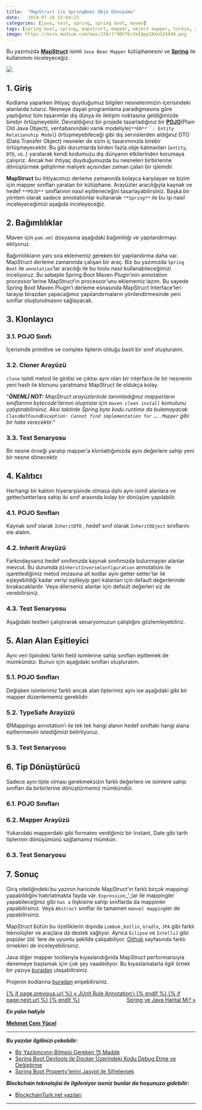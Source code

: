 ```yaml
---
title:  "MapStruct ile SpringBoot Obje Dönüşümü"
date:   2019-07-16 15:04:23
categories: [java, test, spring, spring boot, maven]
tags: [spring boot, spring, mapstruct, mapper, object mapper, türkçe, yazılım, blog, blogger, nedir, örnek, nasıl yapılır, mehmet cem yücel]
image: https://miro.medium.com/max/150/1*9DhTKcVmIApp1AXoGZ4A4A.png
---
```


Bu yazımızda [**MapStruct**](http://mapstruct.org/)  isimli `Java Bean Mapper` kütüphanesini ve [**Spring**](https://spring.io/)  ile kullanımını inceleyeceğiz.

![](https://miro.medium.com/max/6250/1*9DhTKcVmIApp1AXoGZ4A4A.png)
[](http://luman.io/meaning-not-mechanics%E2%80%8A-%E2%80%8Aa-human-approach-organizational-transformation/)

## 1. Giriş

Kodlama yaparken ihtiyaç duyduğumuz bilgileri nesnelerimizin içerisindeki alanlarda tutarız. Nesneye dayalı programlama paradigmasına göre yaptığımız tüm tasarımlar dış dünya ile iletişim noktasına geldiğimizde birebir örtüşmeyebilir. Devraldığınız bir projede tasarladığınız bir [**POJO**](https://en.wikipedia.org/wiki/Plain_old_Java_object)(Plain Old Java Object), veritabanındaki varlık modeliyle(`**ER**``: Entity Relationship Model`) örtüşmeyebileceği gibi dış servislerden aldığınız DTO (Data Transfer Object) nesneler de sizin iç tasarımınızla birebir örtüşmeyecektir. Bu gibi durumlarda birden fazla obje katmanları (`entity`, `DTO`, `vb`..) yaratarak kendi kodumuzu dış dünyanın etkilerinden korumaya çalışırız. Ancak her ihtiyaç duyduğumuzda bu nesneleri birbirlerine dönüştürmek geliştirme maliyeti açısından zaman çalan bir işlemdir.

**MapStruct** bu ihtiyacımızı derleme zamanında kolayca karşılayan ve bizim için mapper sınıfları yaratan bir kütüphane. Arayüzler aracılığıyla  kaynak ve hedef `**POJO**`  sınıflarının nasıl eşitleneceğini tasarlayabilirsiniz. Başka bir yöntem olarak sadece annotationlar kullanarak `**Spring**`  ile bu işi nasıl inceleyeceğimizi aşağıda inceleyeceğiz.

## 2. Bağımlılıklar

Maven için `pom.xml` dosyasına aşağıdaki bağımlılığı ve yapılandırmayı ekliyoruz.

<script src="https://gist.github.com/mehmetcemyucel/fd06abdfce325c53f8f67b42d5d091ad.js"></script>

Bağımlılıkların yanı sıra eklememiz gereken bir yapılandırma daha var. MapStruct derleme zamanında çalışan bir araç. Biz bu yazımızda `Spring Boot` ile `annotation`’lar aracılığı ile bu toolu nasıl kullanabileceğimizi inceliyoruz. Bu sebeple Spring Boot Maven Plugin’inin annotation processor’lerine MapStruct’ın processor’unu eklememiz lazım. Bu sayede Spring Boot Maven Plugin’i derleme esnasında MapStruct Interface’leri tarayıp birazdan yapacağımız yapılandırmaların yönlendirmesinde yeni sınıflar oluşturulmasını sağlayacak.

<script src="https://gist.github.com/mehmetcemyucel/f0e3debe8fd7758e2261b3707ce9f68a.js"></script>

## 3. Klonlayıcı

### 3.1. POJO Sınıfı

İçerisinde primitive ve complex tiplerin olduğu basit bir sınıf oluşturalım.

<script src="https://gist.github.com/mehmetcemyucel/325df415b195db7201e99dcd70d480ab.js"></script>

### 3.2. Cloner Arayüzü

<script src="https://gist.github.com/mehmetcemyucel/d48c9aec663df163b2fc0ca5c1eadeb0.js"></script>

`clone` isimli metod ile girdisi ve çıktısı aynı olan bir interface ile bir nesnenin yeni hash ile klonunu yaratmanız MapStruct ile oldukça kolay.

"_**ÖNEMLİ NOT:** MapStruct arayüzlerinde tanımladığınız mapperların sınıflarının bytecode’larının oluşması için `maven clean install` komutunu çalıştırabilirsiniz. Aksi taktirde Spring byte kodu runtime da bulamayacak `ClassNotFoundException: Cannot find implementation for …..Mapper` gibi bir hata verecektir._"

### 3.3. Test Senaryosu

Bir nesne örneği yaratıp mapper’a klonlattığımızda aynı değerlere sahip yeni bir nesne dönecektir.

<script src="https://gist.github.com/mehmetcemyucel/9bc8c5cf9c5565769bed3c16ca06661b.js"></script>

## 4. Kalıtıcı

Herhangi bir kalıtım hiyerarşisinde olmasa dahi aynı isimli alanlara ve getter/setterlara sahip iki sınıf arasında kolay bir dönüşüm yapılabilir.

### 4.1. POJO Sınıfları

Kaynak sınıf olarak `InheritDTO` , hedef sınıf olarak `InheritObject` sınıflarını ele alalım.

<script src="https://gist.github.com/mehmetcemyucel/190391ea35c0ce091b6c56c8ea06de79.js"></script>

<script src="https://gist.github.com/mehmetcemyucel/f444985b48c6add585c1791f220bfbd3.js"></script>

### 4.2. Inherit Arayüzü

<script src="https://gist.github.com/mehmetcemyucel/56ba92b030a1bec9de65201d650328b1.js"></script>

Farkındaysanız hedef sınıfımızda kaynak sınıfımızda bulunmayan alanlar mevcut. Bu durumda `@InheritInverseConfiguration` annotationı ile işaretlediğimiz metod imzasına ait kodlar aynı getter setter’lar ile eşleyebildiği kadar veriyi eşitleyip geri kalanları için default değerlerinde bırakacaklardır. Veya dilerseniz alanlar için default değerleri siz de verebilirsiniz.

### 4.3. Test Senaryosu

Aşağıdaki testleri çalıştırarak senaryomuzun çalıştığını gözlemleyebiliriz.

<script src="https://gist.github.com/mehmetcemyucel/afe34f23c9e7b2a921315438e5979ec6.js"></script>

## 5. Alan Alan Eşitleyici

Aynı veri tipindeki farklı field isimlerine sahip sınıfları eşitlemek de mümkündür. Bunun için aşağıdaki sınıfları oluşturalım.

### 5.1. POJO Sınıfları

<script src="https://gist.github.com/mehmetcemyucel/641e69793359e731a62662599ba421ee.js"></script>

<script src="https://gist.github.com/mehmetcemyucel/ec127f2b062e51ebfc0576e49b7828e2.js"></script>

Değişken isimlerimiz farklı ancak alan tiplerimiz aynı ise aşağıdaki gibi bir mapper düzenlememiz gereklidir.

### 5.2. TypeSafe Arayüzü

<script src="https://gist.github.com/mehmetcemyucel/2534c4ec908a3445bbc3d0ae9a6111a7.js"></script>

@Mappings annotation’ı ile tek tek hangi alanın hedef sınıftaki hangi alana eşitlenmesini istediğimizi belirtiyoruz.

### 5.3. Test Senaryosu

<script src="https://gist.github.com/mehmetcemyucel/0e50cd8367fb5fe2a2881686ccdc58c7.js"></script>

## 6. Tip Dönüştürücü

Sadece aynı tipte olması gerekmeksizin farklı değerlere ve isimlere sahip sınıfları da birbirlerine dönüştürmemiz mümkündür.

### 6.1. POJO Sınıfları

<script src="https://gist.github.com/mehmetcemyucel/cd14bf48628bf990c07dfe1859ef9b56.js"></script>

<script src="https://gist.github.com/mehmetcemyucel/c9a20b0db9137fa3deca41dcc8e845ed.js"></script>

### 6.2. Mapper Arayüzü

<script src="https://gist.github.com/mehmetcemyucel/3087141799768a797370a7106d72d1d8.js"></script>

Yukarıdaki mapperdaki gibi formatını verdiğimiz bir Instant, Date gibi tarih tiplerinin dönüşümünü sağlamamız mümkün.

### 6.3. Test Senaryosu

<script src="https://gist.github.com/mehmetcemyucel/4dc6c8c3f63995d6d305981de8abf99f.js"></script>

## 7. Sonuç

Giriş niteliğindeki bu yazının haricinde MapStruct’ın farklı birçok mappingi yapabildiğini hatırlatmakta fayda var. `Expression`_’_lar ile mappingler yapabileceğiniz gibi `has a` ilişkisine sahip sınıflarda da mappinler yapabilirsiniz. Veya `Abstract` sınıflar ile tamamen `manuel mapping`ler de yapabilirsiniz.

MapStruct bütün bu özelliklerin dışında `Lombok` ,`Kotlin`, `Gradle`, `JPA` gibi farklı teknolojiler ve araçlara da destek sağlıyor. Ayrıca `Eclipse` ve `IntelliJ` gibi popüler `IDE` ‘lere de uyumlu şekilde çalışabiliyor. [Github](https://github.com/mapstruct/mapstruct) sayfasında farklı örnekleri de inceleyebilirsiniz.

Java diğer mapper toollarıyla kıyaslandığında MapStruct performansıyla denemeye başlamak için çok şey vaadediyor. Bu kıyaslamalarla ilgili örnek bir yazıya [buradan](https://www.baeldung.com/java-performance-mapping-frameworks) ulaşabilirsiniz.

Projenin kodlarına [buradan](https://github.com/mehmetcemyucel/mapstruct) erişebilirsiniz. 



<div class="PageNavigation">
    <p style="text-align:left; text-decoration: underline;">
        {% if page.previous.url %}
             <a href="{{page.previous.url}}">&laquo; JUnit Rule Annotation'ı</a>
        {% endif %}
        {% if page.next.url %}
            <span style="float:right; text-decoration: underline;">
                <a href="{{page.next.url}}">Spring ve Java Hantal Mı? &raquo;</a>
        </span>
        {% endif %}
    </p>
</div>

**_En yalın haliyle_**

[**Mehmet Cem Yücel**](https://www.mehmetcemyucel.com)

---

**_Bu yazılar ilgilinizi çekebilir:_**

- [Bir Yazılımcının Bilmesi Gereken 15  Madde](https://www.mehmetcemyucel.com/2019/bir-yazilimcinin-bilmesi-gereken-15-madde/)
- [Spring Boot Devtools ile Docker Üzerindeki Kodu Debug Etme ve  Değiştirme](https://www.mehmetcemyucel.com/2019/spring-boot-devtools-ile-docker-uzerindeki-kodu-debug-etme-ve-degistirme/)
- [Spring Boot Property’lerini Jasypt ile
   Şifrelemek](https://www.mehmetcemyucel.com/2019/spring-boot-propertylerini-jasypt-ile-sifrelemek/)

**_Blockchain teknolojisi ile ilgileniyor iseniz bunlar da hoşunuza gidebilir:_**

- [BlockchainTurk.net  yazıları](https://www.mehmetcemyucel.com/categories/#blockchain)

---
